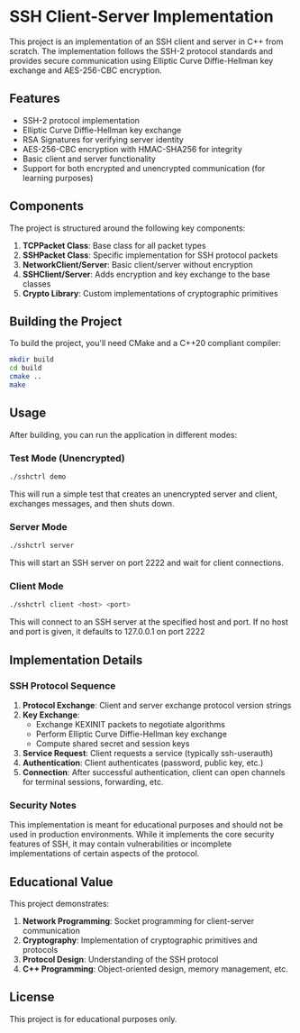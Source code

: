 # SSH Client-Server Implementation

This project is an implementation of an SSH client and server in C++ from scratch. The implementation follows the SSH-2 protocol standards and provides secure communication using Elliptic Curve Diffie-Hellman key exchange and AES-256-CBC encryption.

## Features

- SSH-2 protocol implementation
- Elliptic Curve Diffie-Hellman key exchange
- RSA Signatures for verifying server identity
- AES-256-CBC encryption with HMAC-SHA256 for integrity
- Basic client and server functionality
- Support for both encrypted and unencrypted communication (for learning purposes)

## Components

The project is structured around the following key components:

1. **TCPPacket Class**: Base class for all packet types
2. **SSHPacket Class**: Specific implementation for SSH protocol packets
3. **NetworkClient/Server**: Basic client/server without encryption
4. **SSHClient/Server**: Adds encryption and key exchange to the base classes
5. **Crypto Library**: Custom implementations of cryptographic primitives

## Building the Project

To build the project, you'll need CMake and a C++20 compliant compiler:

```bash
mkdir build
cd build
cmake ..
make
```

## Usage

After building, you can run the application in different modes:

### Test Mode (Unencrypted)

```bash
./sshctrl demo
```

This will run a simple test that creates an unencrypted server and client, exchanges messages, and then shuts down.

### Server Mode

```bash
./sshctrl server
```

This will start an SSH server on port 2222 and wait for client connections.

### Client Mode

```bash
./sshctrl client <host> <port>
```

This will connect to an SSH server at the specified host and port. If no host and port is given, it defaults to 127.0.0.1 on port 2222

## Implementation Details

### SSH Protocol Sequence

1. **Protocol Exchange**: Client and server exchange protocol version strings
2. **Key Exchange**:
   - Exchange KEXINIT packets to negotiate algorithms
   - Perform Elliptic Curve Diffie-Hellman key exchange
   - Compute shared secret and session keys
3. **Service Request**: Client requests a service (typically ssh-userauth)
4. **Authentication**: Client authenticates (password, public key, etc.)
5. **Connection**: After successful authentication, client can open channels for terminal sessions, forwarding, etc.

### Security Notes

This implementation is meant for educational purposes and should not be used in production environments. While it implements the core security features of SSH, it may contain vulnerabilities or incomplete implementations of certain aspects of the protocol.

## Educational Value

This project demonstrates:

1. **Network Programming**: Socket programming for client-server communication
2. **Cryptography**: Implementation of cryptographic primitives and protocols
3. **Protocol Design**: Understanding of the SSH protocol
4. **C++ Programming**: Object-oriented design, memory management, etc.

## License

This project is for educational purposes only.

